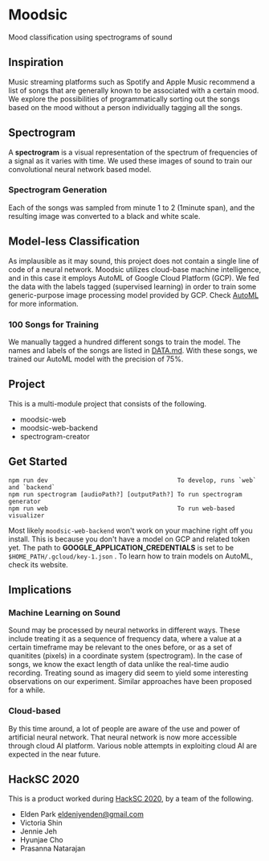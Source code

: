 # Moodsic
Mood classification using spectrograms of sound

## Inspiration
Music streaming platforms such as Spotify and Apple Music recommend a list of songs that are generally known to be associated with a certain mood. We explore the possibilities of programmatically sorting out the songs based on the mood without a person individually tagging all the songs.

## Spectrogram
A **spectrogram** is a visual representation of the spectrum of frequencies of a signal as it varies with time. We used these images of sound to train our convolutional neural network based model.

### Spectrogram Generation
Each of the songs was sampled from minute 1 to 2 (1minute span), and the resulting image was converted to a black and white scale.

## Model-less Classification
As implausible as it may sound, this project does not contain a single line of code of a neural network. Moodsic utilizes cloud-base machine intelligence, and in this case it employs AutoML of Google Cloud Platform (GCP). We fed the data with the labels tagged (supervised learning) in order to train some generic-purpose image processing model provided by GCP. Check [AutoML](https://cloud.google.com/vision/automl/docs/tutorial) for more information.

### 100 Songs for Training
We manually tagged a hundred different songs to train the model. The names and labels of the songs are listed in [DATA.md](https://github.com/eldeni/moodsic/blob/master/DATA.txt). With these songs, we trained our AutoML model with the precision of 75%.

## Project
This is a multi-module project that consists of the following.

- moodsic-web
- moodsic-web-backend
- spectrogram-creator

## Get Started
```
npm run dev                                    To develop, runs `web` and `backend`
npm run spectrogram [audioPath?] [outputPath?] To run spectrogram generator
npm run web                                    To run web-based visualizer
```

Most likely `moodsic-web-backend` won't work on your machine right off you install. This is because you don't have a model on GCP and related token yet. The path to **GOOGLE_APPLICATION_CREDENTIALS** is set to be `$HOME_PATH/.gcloud/key-1.json` . To learn how to train models on AutoML, check its website.

## Implications

### Machine Learning on Sound
Sound may be processed by neural networks in different ways. These include treating it as a sequence of frequency data, where a value at a certain timeframe may be relevant to the ones before, or as a set of quanitites (pixels) in a coordinate system (spectrogram). In the case of songs, we know the exact length of data unlike the real-time audio recording. Treating sound as imagery did seem to yield some interesting observations on our experiment. Similar approaches have been proposed for a while.

### Cloud-based
By this time around, a lot of people are aware of the use and power of artificial neural network. That neural network is now more accessible through cloud AI platform. Various noble attempts in exploiting cloud AI are expected in the near future.

## HackSC 2020
This is a product worked during [HackSC 2020](https://hacksc.com/), by a team of the following.

- Elden Park <eldeniyenden@gmail.com>
- Victoria Shin
- Jennie Jeh
- Hyunjae Cho
- Prasanna Natarajan

